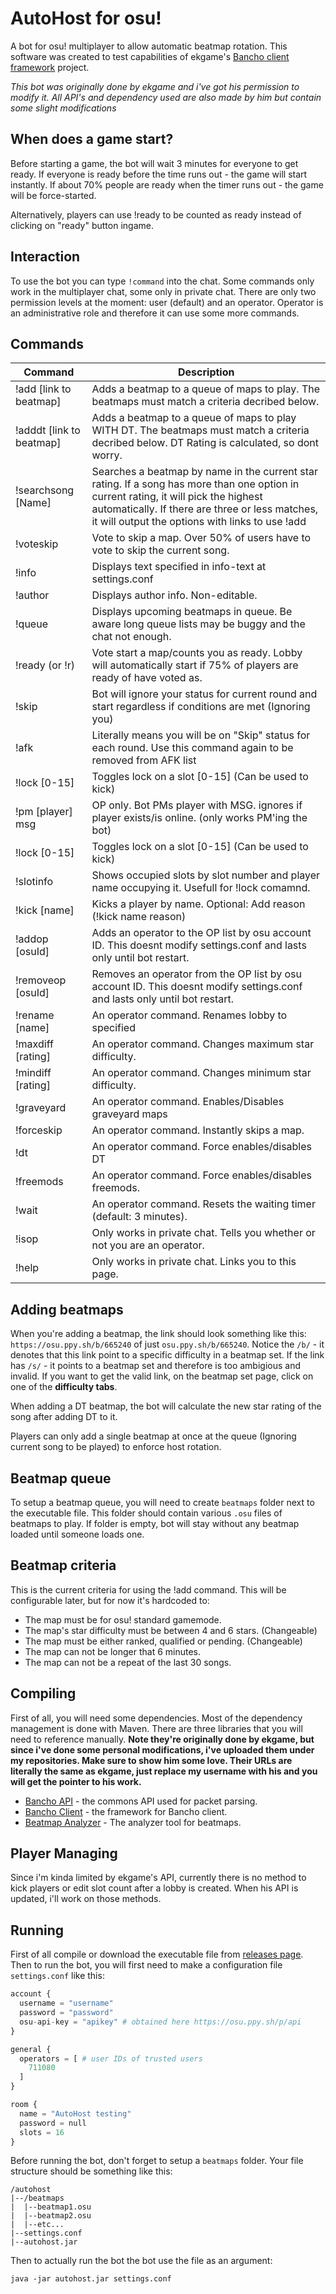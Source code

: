 # AutoHost for osu!
A bot for osu! multiplayer to allow automatic beatmap rotation. This software was created to test capabilities of ekgame's [Bancho client framework](https://github.com/ekgame/bancho-client) project.

*This bot was originally done by ekgame and i've got his permission to modify it. All API's and dependency used are also made by him but contain some slight modifications*

## When does a game start?

Before starting a game, the bot will wait 3 minutes for everyone to get ready. If everyone is ready before the time runs out - the game will start instantly. If about 70% people are ready when the timer runs out - the game will be force-started.

Alternatively, players can use !ready to be counted as ready instead of clicking on "ready" button ingame.

## Interaction

To use the bot you can type `!command` into the chat. Some commands only work in the multiplayer chat, some only in private chat. There are only two permission levels at the moment: user (default) and an operator. Operator is an administrative role and therefore it can use some more commands.

## Commands

| Command       | Description |
|---|---|
| !add [link to beatmap]  | Adds a beatmap to a queue of maps to play. The beatmaps must match a criteria decribed below. |
| !adddt [link to beatmap] | Adds a beatmap to a queue of maps to play WITH DT. The beatmaps must match a criteria decribed below. DT Rating is calculated, so dont worry. |
| !searchsong [Name] | Searches a beatmap by name in the current star rating. If a song has more than one option in current rating, it will pick the highest automatically. If there are three or less matches, it will output the options with links to use !add |
| !voteskip | Vote to skip a map. Over 50% of users have to vote to skip the current song. |
| !info | Displays text specified in info-text at settings.conf |
| !author | Displays author info. Non-editable. |
| !queue | Displays upcoming beatmaps in queue. Be aware long queue lists may be buggy and the chat not enough. |
| !ready (or !r) | Vote start a map/counts you as ready. Lobby will automatically start if 75% of players are ready of have voted as. |
| !skip | Bot will ignore your status for current round and start regardless if conditions are met (Ignoring you) |
| !afk | Literally means you will be on "Skip" status for each round. Use this command again to be removed from AFK list |
| !lock [0-15] | Toggles lock on a slot [0-15] (Can be used to kick) |
| !pm [player] msg | OP only. Bot PMs player with MSG. ignores if player exists/is online. (only works PM'ing the bot) |
| !lock [0-15] | Toggles lock on a slot [0-15] (Can be used to kick) |
| !slotinfo | Shows occupied slots by slot number and player name occupying it. Usefull for !lock comamnd.  |
| !kick [name] | Kicks a player by name. Optional: Add reason (!kick name reason) |
| !addop [osuId] | Adds an operator to the OP list by osu account ID. This doesnt modify settings.conf and lasts only until bot restart.  |
| !removeop [osuId] | Removes an operator from the OP list by osu account ID. This doesnt modify settings.conf and lasts only until bot restart.  |
| !rename [name] | An operator command. Renames lobby to specified |.
| !maxdiff [rating] | An operator command. Changes maximum star difficulty. |
| !mindiff [rating] | An operator command. Changes minimum star difficulty. |
| !graveyard | An operator command. Enables/Disables graveyard maps |
| !forceskip | An operator command. Instantly skips a map. |
| !dt | An operator command. Force enables/disables DT |
| !freemods | An operator command. Force enables/disables freemods. |
| !wait | An operator command. Resets the waiting timer (default: 3 minutes). |
| !isop | Only works in private chat. Tells you whether or not you are an operator. |
| !help | Only works in private chat. Links you to this page. |

## Adding beatmaps

When you're adding a beatmap, the link should look something like this: `https://osu.ppy.sh/b/665240` of just `osu.ppy.sh/b/665240`. Notice the `/b/` - it denotes that this link point to a specific difficulty in a beatmap set. If the link has `/s/` - it points to a beatmap set and therefore is too ambigious and invalid. If you want to get the valid link, on the beatmap set page, click on one of the **difficulty tabs**.

When adding a DT beatmap, the bot will calculate the new star rating of the song after adding DT to it.

Players can only add a single beatmap at once at the queue (Ignoring current song to be played) to enforce host rotation.

## Beatmap queue
To setup a beatmap queue, you will need to create `beatmaps` folder next to the executable file. This folder should contain various `.osu` files of beatmaps to play. If folder is empty, bot will stay without any beatmap loaded until someone loads one.

## Beatmap criteria
This is the current criteria for using the !add command. This will be configurable later, but for now it's hardcoded to:
* The map must be for osu! standard gamemode.   
* The map's star difficulty must be between 4 and 6 stars. (Changeable)
* The map must be either ranked, qualified or pending. (Changeable)
* The map can not be longer that 6 minutes.
* The map can not be a repeat of the last 30 songs.

## Compiling
First of all, you will need some dependencies. Most of the dependency management is done with Maven. There are three libraries that you will need to reference manually. **Note they're originally done by ekgame, but since i've done some personal modifications, i've uploaded them under my repositories. Make sure to show him some love. Their URLs are literally the same as ekgame, just replace my username with his and you will get the pointer to his work.**
* [Bancho API](https://github.com/tsbreuer/bancho-api) - the commons API used for packet parsing.
* [Bancho Client](https://github.com/tsbreuer/bancho-client) - the framework for Bancho client.
* [Beatmap Analyzer](https://github.com/tsbreuer/beatmap-analyzer) - The analyzer tool for beatmaps.

## Player Managing
Since i'm kinda limited by ekgame's API, currently there is no method to kick players or edit slot count after a lobby is created. When his API is updated, i'll work on those methods.


## Running
First of all compile or download the executable file from [releases page](https://github.com/tsbreuer/osu-host-bot/releases).
Then to run the bot, you will first need to make a configuration file `settings.conf` like this:
```PYTHON
account {
  username = "username"
  password = "password"
  osu-api-key = "apikey" # obtained here https://osu.ppy.sh/p/api
}

general {
  operators = [ # user IDs of trusted users
	711080
  ]
}

room {
  name = "AutoHost testing"
  password = null  
  slots = 16
}
```
Before running the bot, don't forget to setup a `beatmaps` folder. Your file structure should be something like this:
```
/autohost
|--/beatmaps
|  |--beatmap1.osu
|  |--beatmap2.osu
|  |--etc...
|--settings.conf
|--autohost.jar
```

Then to actually run the bot the bot use the file as an argument:

```java -jar autohost.jar settings.conf```

